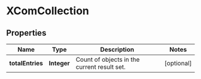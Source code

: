 # XComCollection

## Properties
Name | Type | Description | Notes
------------ | ------------- | ------------- | -------------
**totalEntries** | **Integer** | Count of objects in the current result set. |  [optional]
